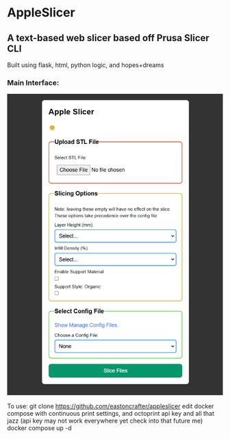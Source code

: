 # AppleSlicer
## A text-based web slicer based off Prusa Slicer CLI


Built using flask, html, python logic, and hopes+dreams

### Main Interface:
![Main Interface screenshot](images/maininterfacev1.png "main interface")

To use:
git clone https://github.com/eastoncrafter/appleslicer
edit docker compose with continuous print settings, and octoprint api key and all that jazz (api key may not work everywhere yet check into that future me)
docker compose up -d
